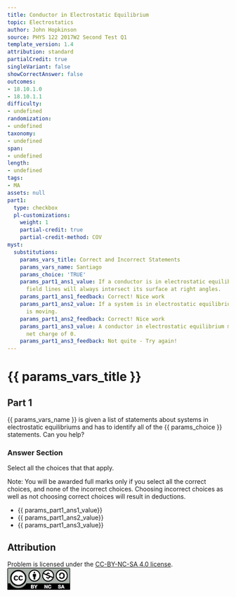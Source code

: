 ```yaml
---
title: Conductor in Electrostatic Equilibrium
topic: Electrostatics
author: John Hopkinson
source: PHYS 122 2017W2 Second Test Q1
template_version: 1.4
attribution: standard
partialCredit: true
singleVariant: false
showCorrectAnswer: false
outcomes:
- 18.10.1.0
- 18.10.1.1
difficulty:
- undefined
randomization:
- undefined
taxonomy:
- undefined
span:
- undefined
length:
- undefined
tags:
- MA
assets: null
part1:
  type: checkbox
  pl-customizations:
    weight: 1
    partial-credit: true
    partial-credit-method: COV
myst:
  substitutions:
    params_vars_title: Correct and Incorrect Statements
    params_vars_name: Santiago
    params_choice: 'TRUE'
    params_part1_ans1_value: If a conductor is in electrostatic equilibrium, the electric
      field lines will always intersect its surface at right angles.
    params_part1_ans1_feedback: Correct! Nice work
    params_part1_ans2_value: If a system is in electrostatic equilibrium, no charge
      is moving.
    params_part1_ans2_feedback: Correct! Nice work
    params_part1_ans3_value: A conductor in electrostatic equilibrium must have a
      net charge of 0.
    params_part1_ans3_feedback: Not quite - Try again!
---
```

# {{ params_vars_title }}

## Part 1

{{ params_vars_name }} is given a list of statements about systems in electrostatic equilibriums and has to identify all of the  {{ params_choice }} statements. Can you help?

### Answer Section

Select all the choices that that apply.

Note: You will be awarded full marks only if you select all the correct choices, and none of the incorrect choices. Choosing incorrect choices as well as not choosing correct choices will result in deductions.

- {{ params_part1_ans1_value}}
- {{ params_part1_ans2_value}}
- {{ params_part1_ans3_value}}

## Attribution

Problem is licensed under the [CC-BY-NC-SA 4.0 license](https://creativecommons.org/licenses/by-nc-sa/4.0/).<br> ![The Creative Commons 4.0 license requiring attribution-BY, non-commercial-NC, and share-alike-SA license.](https://raw.githubusercontent.com/firasm/bits/master/by-nc-sa.png)
